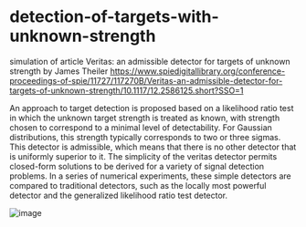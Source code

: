 # detection-of-targets-with-unknown-strength
simulation of article Veritas: an admissible detector for targets of unknown strength by James Theiler
https://www.spiedigitallibrary.org/conference-proceedings-of-spie/11727/117270B/Veritas-an-admissible-detector-for-targets-of-unknown-strength/10.1117/12.2586125.short?SSO=1

An approach to target detection is proposed based on a likelihood ratio test in which the unknown target strength is treated as known,
with strength chosen to correspond to a minimal level of detectability. For Gaussian distributions, this strength
typically corresponds to two or three sigmas. This detector is admissible, which means that there is no other
detector that is uniformly superior to it. The simplicity of the veritas detector permits closed-form solutions to
be derived for a variety of signal detection problems. In a series of numerical experiments, these simple detectors
are compared to traditional detectors, such as the locally most powerful detector and the generalized likelihood
ratio test detector.

![image](https://user-images.githubusercontent.com/72392859/119236953-ef2ef600-bb42-11eb-9a60-6c7d3fc2aba5.png)
